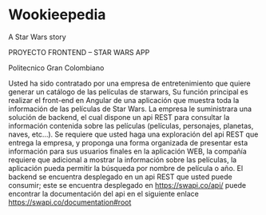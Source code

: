 # Wookieepedia
A Star Wars story

PROYECTO FRONTEND – STAR WARS APP

Politecnico Gran Colombiano

Usted ha sido contratado por una empresa de entretenimiento que quiere generar un catálogo de las películas de starwars, Su función principal es realizar el front-end en Angular de una aplicación que muestra toda la información de las películas de Star Wars. La empresa le suministrara una solución de backend, el cual dispone un api REST para consultar la información contenida sobre las películas (películas, personajes, planetas, naves, etc…).
Se requiere que usted haga una exploración del api REST que entrega la empresa, y proponga una forma organizada de presentar esta información para sus usuarios finales en la aplicación WEB, la compañía requiere que adicional a mostrar la información sobre las películas, la aplicación pueda permitir la búsqueda por nombre de película o año.
El backend se encuentra desplegado en un api REST que usted puede consumir; este se encuentra desplegado en https://swapi.co/api/ puede encontrar la documentación del api en el siguiente enlace https://swapi.co/documentation#root
